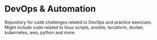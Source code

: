 # DevOps & Automation
Repository for code challenges related to DevOps and practice exercises. Might include code related to linux scripts, ansible, terraform, docker, kubernetes, aws, python and more.